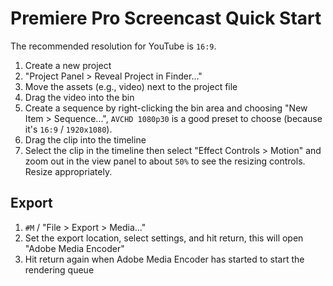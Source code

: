 # Premiere Pro Screencast Quick Start

The recommended resolution for YouTube is `16:9`.

1. Create a new project
2. "Project Panel > Reveal Project in Finder..."
3. Move the assets (e.g., video) next to the project file
4. Drag the video into the bin
5. Create a sequence by right-clicking the bin area and choosing "New Item > Sequence...", `AVCHD 1080p30` is a good preset to choose (because it's `16:9` / `1920x1080`).
6. Drag the clip into the timeline
7. Select the clip in the timeline then select "Effect Controls > Motion" and zoom out in the view panel to about `50%` to see the resizing controls. Resize appropriately.

## Export

1. `#M` / "File > Export > Media..."
2. Set the export location, select settings, and hit return, this will open "Adobe Media Encoder"
3. Hit return again when Adobe Media Encoder has started to start the rendering queue
